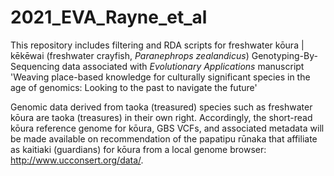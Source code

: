 # 2021_EVA_Rayne_et_al

This repository includes filtering and RDA scripts for freshwater kōura | kēkēwai (freshwater crayfish, _Paranephrops zealandicus_) Genotyping-By-Sequencing data associated with _Evolutionary Applications_ manuscript 'Weaving place-based knowledge for culturally significant species in the age of genomics: Looking to the past to navigate the future'

Genomic data derived from taoka (treasured) species such as freshwater kōura are taoka (treasures) in their own right. Accordingly, the short-read kōura reference genome for kōura, GBS VCFs, and associated metadata will be made available on recommendation of the papatipu rūnaka that affiliate as kaitiaki (guardians) for kōura from a local genome browser: http://www.ucconsert.org/data/.
